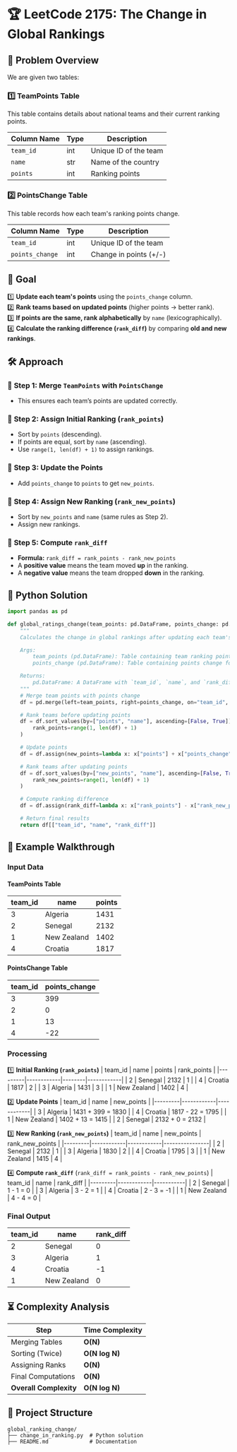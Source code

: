 # 🏆 **LeetCode 2175: The Change in Global Rankings**  

## 📌 **Problem Overview**  
We are given two tables:  

### **1️⃣ TeamPoints Table**  
This table contains details about national teams and their current ranking points.  

| Column Name | Type  | Description |
|------------|------|-------------|
| `team_id`  | int  | Unique ID of the team |
| `name`     | str  | Name of the country |
| `points`   | int  | Ranking points |

### **2️⃣ PointsChange Table**  
This table records how each team's ranking points change.  

| Column Name     | Type  | Description |
|----------------|------|-------------|
| `team_id`      | int  | Unique ID of the team |
| `points_change` | int  | Change in points (+/-) |

## 🎯 **Goal**  
1️⃣ **Update each team's points** using the `points_change` column.  
2️⃣ **Rank teams based on updated points** (higher points → better rank).  
3️⃣ **If points are the same, rank alphabetically** by `name` (lexicographically).  
4️⃣ **Calculate the ranking difference (`rank_diff`)** by comparing **old and new rankings**.  

## 🛠 **Approach**  

### 🔹 **Step 1: Merge `TeamPoints` with `PointsChange`**
- This ensures each team’s points are updated correctly.

### 🔹 **Step 2: Assign Initial Ranking (`rank_points`)**
- Sort by `points` (descending).  
- If points are equal, sort by `name` (ascending).  
- Use `range(1, len(df) + 1)` to assign rankings.

### 🔹 **Step 3: Update the Points**
- Add `points_change` to `points` to get `new_points`.

### 🔹 **Step 4: Assign New Ranking (`rank_new_points`)**
- Sort by `new_points` and `name` (same rules as Step 2).
- Assign new rankings.

### 🔹 **Step 5: Compute `rank_diff`**
- **Formula:** `rank_diff = rank_points - rank_new_points`  
- A **positive value** means the team moved **up** in the ranking.  
- A **negative value** means the team dropped **down** in the ranking.  

## 🚀 **Python Solution**  

```python
import pandas as pd

def global_ratings_change(team_points: pd.DataFrame, points_change: pd.DataFrame) -> pd.DataFrame:
    """
    Calculates the change in global rankings after updating each team's points.

    Args:
        team_points (pd.DataFrame): Table containing team ranking points.
        points_change (pd.DataFrame): Table containing points change for each team.

    Returns:
        pd.DataFrame: A DataFrame with `team_id`, `name`, and `rank_diff`.
    """
    # Merge team points with points change
    df = pd.merge(left=team_points, right=points_change, on="team_id", how="left")

    # Rank teams before updating points
    df = df.sort_values(by=["points", "name"], ascending=[False, True]).assign(
        rank_points=range(1, len(df) + 1)
    )

    # Update points
    df = df.assign(new_points=lambda x: x["points"] + x["points_change"])

    # Rank teams after updating points
    df = df.sort_values(by=["new_points", "name"], ascending=[False, True]).assign(
        rank_new_points=range(1, len(df) + 1)
    )

    # Compute ranking difference
    df = df.assign(rank_diff=lambda x: x["rank_points"] - x["rank_new_points"])

    # Return final results
    return df[["team_id", "name", "rank_diff"]]
```

## 🎯 **Example Walkthrough**
### **Input Data**  

#### **TeamPoints Table**
| team_id | name        | points |
|---------|------------|--------|
| 3       | Algeria    | 1431   |
| 2       | Senegal    | 2132   |
| 1       | New Zealand | 1402  |
| 4       | Croatia    | 1817   |

#### **PointsChange Table**
| team_id | points_change |
|---------|--------------|
| 3       | 399          |
| 2       | 0            |
| 1       | 13           |
| 4       | -22          |

### **Processing**
1️⃣ **Initial Ranking (`rank_points`)**
| team_id | name        | points | rank_points |
|---------|------------|--------|------------|
| 2       | Senegal    | 2132   | 1          |
| 4       | Croatia    | 1817   | 2          |
| 3       | Algeria    | 1431   | 3          |
| 1       | New Zealand | 1402   | 4          |

2️⃣ **Update Points**
| team_id | name        | new_points |
|---------|------------|------------|
| 3       | Algeria    | 1431 + 399 = 1830 |
| 4       | Croatia    | 1817 - 22 = 1795  |
| 1       | New Zealand | 1402 + 13 = 1415 |
| 2       | Senegal    | 2132 + 0 = 2132 |

3️⃣ **New Ranking (`rank_new_points`)**
| team_id | name        | new_points | rank_new_points |
|---------|------------|------------|----------------|
| 2       | Senegal    | 2132       | 1 |
| 3       | Algeria    | 1830       | 2 |
| 4       | Croatia    | 1795       | 3 |
| 1       | New Zealand | 1415       | 4 |

4️⃣ **Compute `rank_diff`** (`rank_diff = rank_points - rank_new_points`)
| team_id | name        | rank_diff |
|---------|------------|-----------|
| 2       | Senegal    | 1 - 1 = 0 |
| 3       | Algeria    | 3 - 2 = 1 |
| 4       | Croatia    | 2 - 3 = -1 |
| 1       | New Zealand | 4 - 4 = 0 |

### **Final Output**
| team_id | name        | rank_diff |
|---------|------------|-----------|
| 2       | Senegal    | 0         |
| 3       | Algeria    | 1         |
| 4       | Croatia    | -1        |
| 1       | New Zealand | 0         |

## ⏳ **Complexity Analysis**  

| Step | Time Complexity |
|------|----------------|
| Merging Tables | **O(N)** |
| Sorting (Twice) | **O(N log N)** |
| Assigning Ranks | **O(N)** |
| Final Computations | **O(N)** |
| **Overall Complexity** | **O(N log N)** |


## 📁 **Project Structure**  

```
global_ranking_change/
├── change_in_ranking.py  # Python solution
├── README.md             # Documentation
```
